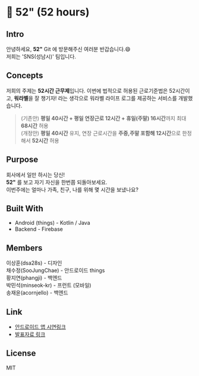 # :green_heart: 52" (52 hours)

## Intro

안녕하세요, **52"** Git 에 방문해주신 여러분 반갑습니다.:smile:<br/>
저희는 'SNS(성남시)' 팀입니다. <br/>

## Concepts
저희의 주제는 **52시간 근무제**입니다.
이번에 법적으로 허용된 근로기준법은 52시간이고, **워라벨**을 잘 챙기자! 라는 생각으로 워라벨 라이프 로그를 제공하는 서비스를 개발했습니다.<br/>
> (기존안) **평일 40시간 + 평일 연장근로 12시간 + 휴일(주말) 16시간**까지 최대 **68시간** 허용<br/>
> (개정안) **평일 40시간** 유지, 연장 근로시간을 **주중,주말 포함해 12시간**으로 한정해서 **52시간** 허용<br/>

## Purpose
회사에서 일만 하시는 당신! <br/>
**52"** 를 보고 자기 자신을 한번쯤 되돌아보세요.<br/>
이번주에는 얼마나 가족, 친구, 나를 위해 몇 시간을 보냈나요? <br/>

## Built With
- Android (things) - Kotlin / Java
- Backend - Firebase

## Members
이상훈(dsa28s) - 디자인<br/>
채수정(SooJungChae)	-	안드로이드 things<br/>
황지연(phangji)	-	백엔드<br/>
박민석(minseok-kr)	-	프런트 (모바일)<br/>
송재윤(acornjello)	-	백엔드<br/>

## Link
- [안드로이드 앱 시연링크](https://youtu.be/8g4g8Ut90Xg)
- [발표자료 링크](https://cloud.sanghun.io/sharing/BqVeXNZhj)

## License
MIT
